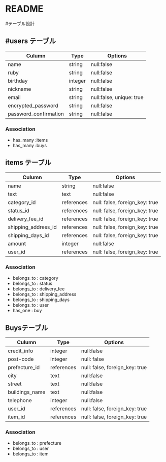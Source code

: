 # README

#テーブル設計

## #users テーブル

|  Culumn               | Type    |  Options   |
| --------------------- | ------- | ---------- |
| name                  | string  | null:false |
| ruby                  | string  | null:false |
| birthday              | integer | null:false |
| nickname              | string  | null:false |
| email                 | string  | null:false, unique: true  |
| encrypted_password    | string  | null:false |
| password_confirmation | string  | null:false |

### Association
- has_many :items
- has_many :buys


## items テーブル

|  Culumn             | Type       |  Options   |
| ------------------- | ---------- | ---------- |
| name                | string     | null:false |
| text                | text       | null:false |
| category_id         | references | null: false, foreign_key: true |
| status_id           | references | null: false, foreign_key: true |
| delivery_fee_id     | references | null: false, foreign_key: true |
| shipping_address_id | references | null: false, foreign_key: true |
| shipping_days_id    | references | null: false, foreign_key: true |
| amount              | integer    | null:false |
| user_id             | references | null: false, foreign_key: true |

### Association
- belongs_to : category
- belongs_to : status
- belongs_to : delivery_fee
- belongs_to : shipping_address
- belongs_to : shipping_days
- belongs_to : user
- has_one : buy

## Buysテーブル

|  Culumn             | Type       |  Options   |
| ------------------- | ---------- | ---------- |
| credit_info         | integer    | null:false |
| post-code           | integer    | null: false |
| prefecture_id       | references | null: false, foreign_key: true |
| city                | text       | null:false |
| street              | text       | null:false |
| buildings_name      | text       | null:false |
| telephone           | integer    | null:false |
| user_id             | references | null: false, foreign_key: true |
| item_id             | references | null: false, foreign_key: true |

### Association
- belongs_to : prefecture
- belongs_to : user
- belongs_to : item